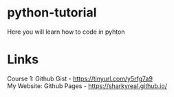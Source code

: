 # python-tutorial
Here you will learn how to code in pyhton
# Links
Course 1: Github Gist - https://tinyurl.com/y5rfg7a9     
My Website: Github Pages - https://sharkyreal.github.io/
